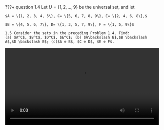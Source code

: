 ???+ question
    1.4 Let $U = \{1,2, …, 9\}$ be the universal set, and let
    
    $A = \{1, 2, 3, 4, 5\}, C= \{5, 6, 7, 8, 9\}, E= \{2, 4, 6, 8\},$

    $B = \{4, 5, 6, 7\}, D= \{1, 3, 5, 7, 9\}, F = \{1, 5, 9\}$
    
    1.5 Consider the sets in the preceding Problem 1.4. Find:
    (a) $A^C$, $B^C$, $D^C$, $E^C$; (b) $A\backslash B$,$B \backslash A$,$D \backslash E$; (c)$A ⊕ B$, $C ⊕ D$, $E ⊕ F$.
   


<video width="100%" controls>
  <source src="../../../assets/1.5.mov" type="video/mp4">
</video>
